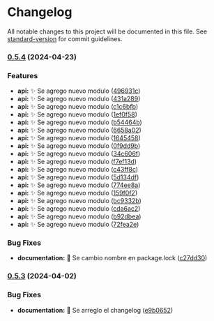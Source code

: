 # Changelog

All notable changes to this project will be documented in this file. See [standard-version](https://github.com/conventional-changelog/standard-version) for commit guidelines.

### [0.5.4](https://github.com/GiulianoPoeta99/tpi-mercadolibre/compare/v0.5.3...v0.5.4) (2024-04-23)


### Features

* **api:** :sparkles: Se agrego nuevo modulo ([496931c](https://github.com/GiulianoPoeta99/tpi-mercadolibre/commit/496931ca7bcb4929bae117edd14b70b5a239c226))
* **api:** :sparkles: Se agrego nuevo modulo ([431a289](https://github.com/GiulianoPoeta99/tpi-mercadolibre/commit/431a289a9257c4bf17f9c9ee2effe7955c6a5206))
* **api:** ✨ Se agrego nuevo modulo ([c1c6bfb](https://github.com/GiulianoPoeta99/tpi-mercadolibre/commit/c1c6bfb19ac41da01fd9dfaf29826f2af430d421))
* **api:** ✨ Se agrego nuevo modulo ([1ef0f58](https://github.com/GiulianoPoeta99/tpi-mercadolibre/commit/1ef0f5842db8f51e78989e4479fbc61342146c8a))
* **api:** ✨ Se agrego nuevo modulo ([b54464b](https://github.com/GiulianoPoeta99/tpi-mercadolibre/commit/b54464bc2b81f559a153e812193df3237f9a07d4))
* **api:** ✨ Se agrego nuevo modulo ([6658a02](https://github.com/GiulianoPoeta99/tpi-mercadolibre/commit/6658a0248934fc87277fc891ed43bb561495f7fa))
* **api:** ✨ Se agrego nuevo modulo ([1645458](https://github.com/GiulianoPoeta99/tpi-mercadolibre/commit/164545860b2fbe7c0a9b56f5b346ab551e0d7dae))
* **api:** ✨ Se agrego nuevo modulo ([0f9dd9b](https://github.com/GiulianoPoeta99/tpi-mercadolibre/commit/0f9dd9b3d0aaea75ef7f0a6d7130c78ca5d360b4))
* **api:** ✨ Se agrego nuevo modulo ([34c606f](https://github.com/GiulianoPoeta99/tpi-mercadolibre/commit/34c606f95fcdec7ed482e82be647dddbf6ccbe78))
* **api:** ✨ Se agrego nuevo modulo ([f7ef13d](https://github.com/GiulianoPoeta99/tpi-mercadolibre/commit/f7ef13d9e6566dfa7bbc985daed483be3a2cf560))
* **api:** ✨ Se agrego nuevo modulo ([c43ff8c](https://github.com/GiulianoPoeta99/tpi-mercadolibre/commit/c43ff8c6a3a03b755e96ac666a2f4df07c5bf33b))
* **api:** ✨ Se agrego nuevo modulo ([5d134df](https://github.com/GiulianoPoeta99/tpi-mercadolibre/commit/5d134df398328b44bbf7d9f687007db50faf0067))
* **api:** ✨ Se agrego nuevo modulo ([774ee8a](https://github.com/GiulianoPoeta99/tpi-mercadolibre/commit/774ee8abaf99538f1c48da9b72175d8e6a580fb6))
* **api:** ✨ Se agrego nuevo modulo ([159f0f2](https://github.com/GiulianoPoeta99/tpi-mercadolibre/commit/159f0f2b1cd3e41693e68cfd4c7c622d4ea95197))
* **api:** ✨ Se agrego nuevo modulo ([bc9332b](https://github.com/GiulianoPoeta99/tpi-mercadolibre/commit/bc9332b3f3236f5c0e5b83e0a74903d32b7dd01e))
* **api:** ✨ Se agrego nuevo modulo ([cda6ac2](https://github.com/GiulianoPoeta99/tpi-mercadolibre/commit/cda6ac2e1aadc62da583f3f2bad0fb8ffc37f23b))
* **api:** ✨ Se agrego nuevo modulo ([b92dbea](https://github.com/GiulianoPoeta99/tpi-mercadolibre/commit/b92dbea6ba436c676a32ca499e96e4b0a969715b))
* **api:** ✨ Se agrego nuevo modulo ([72fea2e](https://github.com/GiulianoPoeta99/tpi-mercadolibre/commit/72fea2efeefdea30b09ab6167e82a7f58948cd5e))


### Bug Fixes

* **documentation:** :memo: Se cambio nombre en package.lock ([c27dd30](https://github.com/GiulianoPoeta99/tpi-mercadolibre/commit/c27dd300a337b83fa8f9cb6a9dd3f4a45585b398))

### [0.5.3](https://github.com/GiulianoPoeta99/tpi-mercadolibre/compare/v1.0.2...v0.5.3) (2024-04-02)


### Bug Fixes

* **documentation:** :bug: Se arreglo el changelog ([e9b0652](https://github.com/GiulianoPoeta99/tpi-mercadolibre/commit/e9b06528209f0cfbd0423af612037cf6e6f7d7e3))
